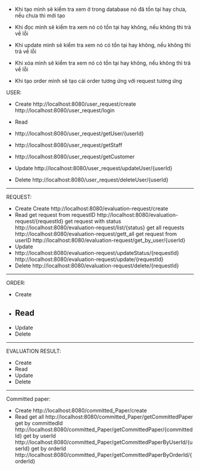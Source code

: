 - Khi tạo mình sẽ kiểm tra xem ở trong database nó đã tồn tại hay chưa, nếu chưa thì mới tạo
- Khi đọc mình sẽ kiểm tra xem nó có tồn tại hay không, nếu không thì trả về lỗi
- Khi update mình sẽ kiểm tra xem nó có tồn tại hay không, nếu không thì trả về lỗi
- Khi xóa mình sẽ kiểm tra xem nó có tồn tại hay không, nếu không thì trả về lỗi

- Khi tạo order mình sẽ tạo cái order tương ứng với request tương ứng



USER:


- Create
  http://localhost:8080/user_request/create
  http://localhost:8080/user_request/login

- Read

- http://localhost:8080/user_request/getUser/{userId}
- http://localhost:8080/user_request/getStaff
- http://localhost:8080/user_request/getCustomer

- Update
  http://localhost:8080/user_request/updateUser/{userId}
- Delete
  http://localhost:8080/user_request/deleteUser/{userId}


----------------------------------------------
REQUEST:

- Create
  Create http://localhost:8080/evaluation-request/create
- Read
  get request from requestID http://localhost:8080/evaluation-request/{requestId}
  get request with status http://localhost:8080/evaluation-request/list/{status}
  get all requests http://localhost:8080/evaluation-request/gett_all
  get request from userID http://localhost:8080/evaluation-request/get_by_user/{userId}
- Update
- http://localhost:8080/evaluation-request/updateStatus/{requestId}
  http://localhost:8080/evaluation-request/update/{requestId}
- Delete
  http://localhost:8080/evaluation-request/delete/{requestId}
-------------------------------------------------
ORDER:
- Create
- Read
  - 
- Update
- Delete

-------------------------------------------------
EVALUATION RESULT:
- Create
- Read
- Update
- Delete
-------------------------------------------------
Committed paper:
- Create
  http://localhost:8080/committed_Paper/create
- Read
  get all http://localhost:8080/committed_Paper/getCommittedPaper
  get by committedId http://localhost:8080/committed_Paper/getCommittedPaper/{committedId}
  get by userId  http://localhost:8080/committed_Paper/getCommittedPaperByUserId/{userId}
  get by orderId http://localhost:8080/committed_Paper/getCommittedPaperByOrderId/{orderId}